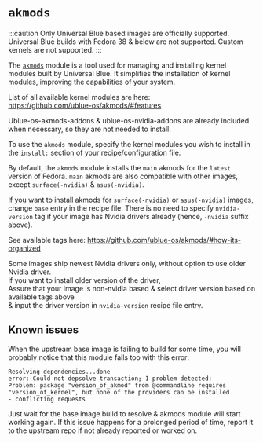 # `akmods`

:::caution
Only Universal Blue based images are officially supported. Universal Blue builds with Fedora 38 & below are not supported. Custom kernels are not supported.
:::

The [`akmods`](https://github.com/ublue-os/akmods) module is a tool used for managing and installing kernel modules built by Universal Blue. It simplifies the installation of kernel modules, improving the capabilities of your system.

List of all available kernel modules are here:   
https://github.com/ublue-os/akmods/#features

Ublue-os-akmods-addons & ublue-os-nvidia-addons are already included when necessary, so they are not needed to install.

To use the `akmods` module, specify the kernel modules you wish to install in the `install:` section of your recipe/configuration file.

By default, the `akmods` module installs the `main` akmods for the `latest` version of Fedora.
`main` akmods are also compatible with other images, except `surface(-nvidia)` & `asus(-nvidia)`.

If you want to install akmods for `surface(-nvidia)` or `asus(-nvidia)` images, change `base` entry in the recipe file.
There is no need to specify `nvidia-version` tag if your image has Nvidia drivers already (hence, `-nvidia` suffix above).

See available tags here: https://github.com/ublue-os/akmods/#how-its-organized

Some images ship newest Nvidia drivers only, without option to use older Nvidia driver.  
If you want to install older version of the driver,   
Assure that your image is non-nvidia based & select driver version based on available tags above  
& input the driver version in `nvidia-version` recipe file entry. 

## Known issues

When the upstream base image is failing to build for some time, you will probably notice that this module fails too with this error:
```
Resolving dependencies...done
error: Could not depsolve transaction; 1 problem detected:
Problem: package "version_of_akmod" from @commandline requires "version_of_kernel", but none of the providers can be installed
- conflicting requests
```

Just wait for the base image build to resolve & akmods module will start working again.
If this issue happens for a prolonged period of time, report it to the upstream repo if not already reported or worked on.

